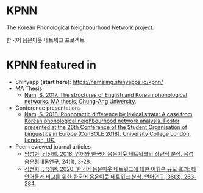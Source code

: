 # KPNN
The Korean Phonological Neighbourhood Network project.

한국어 음운이웃 네트워크 프로젝트

# KPNN featured in
 * Shinyapp (**start here**): https://namsling.shinyapps.io/kpnn/ 
 * MA Thesis
   * [Nam, S. 2017. The structures of English and Korean phonological networks. MA thesis, Chung-Ang University.](http://dcollection.cau.ac.kr//jsp/common/DcLoOrgPer.jsp?sItemId=000000198203)
 * Conference presentations
   * [Nam, S. 2018. Phonotactic difference by lexical strata: A case from Korean phonological neighbourhood network analysis. Poster presented at the 26th Conference of the Student Organisation of Linguistics in Europe (ConSOLE 2018), University College London, London, UK.](https://t1.daumcdn.net/cfile/tistory/9991AF385A86AE0034?original)
 * Peer-reviewed journal articles
   * [남성현, 김선회. 2018. 영어와 한국어 음운이웃 네트워크의 정량적 분석. 음성음운형태론연구, 24(1), 3-28.](http://doi.org/10.17959/sppm.2018.24.1.3)
   * [김선회, 남성현. 2020. 한국어 음운이웃 네트워크에 대한 어휘부 규모 효과: 타 언어들과 비교를 위한 한국어 음운이웃 네트워크 분석. 언어연구, 36(3), 263-284.](http://doi.org/10.18627/jslg.36.3.202011.263)

